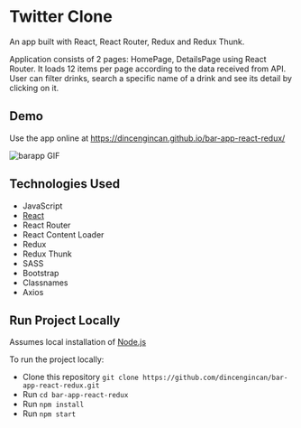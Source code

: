 # Twitter Clone
An app built with React, React Router, Redux and Redux Thunk.


Application consists of 2 pages: HomePage, DetailsPage using React Router. It loads 12 items per page according to the data received from API. User can filter drinks, search a specific name of a drink and see its detail by clicking on it.  

## Demo

Use the app online at https://dincengincan.github.io/bar-app-react-redux/

![barapp GIF](demo/barapp.gif) 

## Technologies Used
* JavaScript
* [React](https://reactjs.org/)
* React Router
* React Content Loader
* Redux
* Redux Thunk
* SASS
* Bootstrap
* Classnames
* Axios


## Run Project Locally

Assumes local installation of [Node.js](https://nodejs.org)

To run the project locally:

* Clone this repository `git clone https://github.com/dincengincan/bar-app-react-redux.git`
* Run `cd bar-app-react-redux`
* Run `npm install`
* Run `npm start` 








